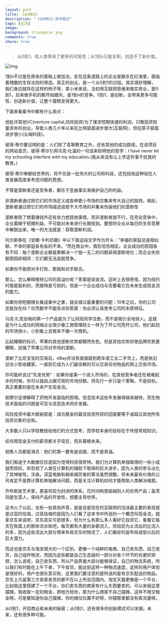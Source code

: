 ```yaml
---
layout: post
title: 《从0到1》
description: "《从0到1》读书笔记"
tags: [生活]
image:
background: triangular.png
comments: true
share: true
---
```


> 从0到1，给人类带来了更多的可能性；从1到n只是复制，创造不了新价值。

![img](http://img11.360buyimg.com//n0/jfs/t592/104/1250911507/237084/f6e10b37/54c1b41fN6f6df837.jpg)

<!-- more -->

1到n不过是在原来的基础上做加法，走在这条道路上的企业是厮杀在红海里，面临着残酷的生存法则的筛选。真正的创业，是一个从0到1的过程。其实很好理解，我们身边就存在这样的例子呀，拿小米来说，当初用互联网思维来做实体业，是0到1，后来做手机的都开始跟风，是1到n的竞争。0到1，是创新，会带来更多可能性，创造新价值，让整个蛋糕变得更大。

下面来看看书中都有什么观点：

他批评其他VC(venture capital,风险投资)为了谋求短期快速的利润，只敢投资轻量资本的创业，导致人类几十年以来在比特层面进步很大(互联网)，但在原子层面进步很小(尖端科技)。

彼得·蒂尔要证明的是：人们除了高等教育之外，还有其他的成功路径。在该项目的网站首页，彼得·蒂尔引用马克·吐温的一句话来标明他的哲学：I have never let my schooling interfere with my education.(我从来没有让上学这件事干扰我的教育。)

彼得·蒂尔奉献给世界的，将不仅是一批伟大的公司和科技，还包括他这种站在人类发展高度来考虑问题的思想。

不管是垄断者还是竞争者，都乐于歪曲事实来维护自己的利益。

非垄断者通过把它们的市场定义成各种更小市场的交集来夸大自己的独特。相反，垄断者通过把它们的市场描述成若干大市场的并集来伪装他们的垄断性

垄断者除了想着赚钱外还有余力想其他事情，而非垄断者就不行。在完全竞争中，企业着眼于短期利益，不可能对未来进行长期规划。要想将企业从每日的生存竞赛中解脱出来，唯一的方法就是：获取垄断利润。

托尔斯泰在《安娜·卡列尼娜》中以下面这段文字作为开头：”幸福的家庭总是相似额，不幸的家庭各有各的不幸。“而在商业中，情形恰恰相反。企业成功的原因各有不同：每个垄断企业都是靠解决一个独一无二的问题获得垄断地位；而企业失败额原因却相同：它们都无法逃脱竞争。

如果你不能把对手打败，那就和对手联合。

那么，怎么解释推特公司的高溢价呢？答案是现金流。这听上去很奇怪，因为纽约时报是盈利的，而推特是亏损的。但是一个企业成功与否要看它在未来生成现金流的能力。

如果你把短期增长看成重中之重，就会错过最重要的问题：10年之后，你的公司还能存在吗？仅凭数字不能告诉你答案：你必须认真思考公司的本质特征。

马克·扎克伯格的第一个产品是为了让同班同学注册，而不是吸引全地球人。这就是为什么成功的网络企业很少像工商管理硕士一样为了开公司而开公司，他们起初的市场很小，小到看上去根本不像一次商机。

比起耀眼的标识，苹果的其他垄断优势都黯然失色，但是其他优势却使品牌优势更耀眼，加强了苹果公司对市场的垄断。

垄断了比尼宝宝的交易后，eBay并没有直接跳到跑车或工业二手货上，而是依旧迎合小型收藏家，一直到它成为人们最信赖的可以交易任何物品的网上交易市场。

你可能听说过”先发优势“：如果你是第一个进入市场的，在其他竞争者还在艰难起步的时候，你可以独自占据可观的市场份额。但先行一步只是个策略，不是目标。真正重要的是在未来产生现金流。

倒摩尔定律解释了药物开发面临的困境。信息技术这些年发展得越来越快，而生物技术面临的问题是可否与信息技术同步发展。

风险投资中最大额秘密是：成功基金的最佳投资所获的回报要等于或超过其他所有投资对象的总和。

大多数人只以学校教授给他们的方式思考，而学校本身的目标在于传授常规知识。

任何用现金支付的薪资都关乎现在，而非着眼未来。

销售人员都是演员：他们的第一要务是说服，而不是真诚。

我们痴迷于大数据仅仅是因为觉得科技很奇特。我们为计算机单独取得的一些小成就而惊叹，却忽视了人类在计算机的辅助下取得的巨大进步，因为人类的参与淡化了其神秘性。沃森，深蓝电脑和越来越厉害的算法虽然很酷，但未来最有价值的公司肯定不是靠计算机单独解决问题，而是关注计算机如何才能帮助人类解决难题。

乔布斯是艺术家，更喜欢较为封闭的体系，花时间构思超越别人的优秀产品；盖茨则是生意人，保持产品的开放性，想要主导世界。

这书火了以后，也有一些其他声音，就是说是现在的互联网的泡沫最主要的表现就是过高的估值，过高估值的是因为人们看了这本书中所说的一个概念叫现金流，就拿京东来说吧，京东其实亏损很多，但为什么有那么多人看好它投资它，看看它每天在账面上的那些流水账吧，每天都有大量的金额流入，但目前为止流出的比流入的多，因为这些流出大部分用来布局京东的物流了，人们看好的是布局成型以后的巨大潜力。

而这也是京东与淘宝很大的一个区别，更像一个纯粹的电商，自己卖东西，自己发货，自己组件物流，而因为这些都是自己生态链的一部分对各个环节的也更好把控，怎么说呢，自己卖东西，所以产品质量大部分能够保证，自己的物流系统，所以我们有时能在上午下单，下午收货，能达到这样一种物流速度，这样的用户体验是很好的，用户也很乐意买账，这里我们要注意的是所说的是有京东配送的物品，京东上凡是第三方卖家发货的都不在以上所说范围内，淘宝天猫更像是一个平台，比如我这里搭建了一个平台，你们卖东西的商家有什么东西要卖的，可以来我这里摆摊，我收取一定的租金，把地方给你，那为什么商家不自己摆摊，这样不用交租金啊，可是要知道你自己摆摊，你的摊位位置不好呀，你摆那里都没有客流量呀。

从0到1，开启商业和未来的秘密；从0到1，还有很多的创新模式可以发掘。未来，还有很多种可能。